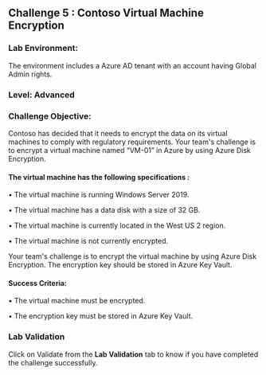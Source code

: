 ## Challenge 5 : Contoso Virtual Machine Encryption 

### **Lab Environment:** 
The environment includes a Azure AD tenant with an account having Global Admin rights. 

### **Level:** Advanced 

### **Challenge Objective:**

Contoso has decided that it needs to encrypt the data on its virtual machines to comply with regulatory requirements. Your team's challenge is to encrypt a virtual machine named “VM-01” in Azure by using Azure Disk Encryption. 

#### The virtual machine has the following specifications :

• The virtual machine is running Windows Server 2019.

• The virtual machine has a data disk with a size of 32 GB.

• The virtual machine is currently located in the West US 2 region.

• The virtual machine is not currently encrypted.

Your team's challenge is to encrypt the virtual machine by using Azure Disk Encryption. The encryption key should be stored in Azure Key Vault.

#### Success Criteria:

• The virtual machine must be encrypted.

• The encryption key must be stored in Azure Key Vault.

### Lab Validation

Click on Validate from the **Lab Validation** tab to know if you have completed the challenge successfully.
